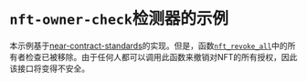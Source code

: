 
# `nft-owner-check`检测器的示例

本示例基于[near-contract-standards](https://github.com/near/near-sdk-rs/blob/63ba6ecc9439ec1c319c1094d581653698229473/near-contract-standards/src/non_fungible_token/approval/approval_impl.rs)的实现。但是，函数[`nft_revoke_all`](src/lib.rs#L171)中的所有者检查已被移除。由于任何人都可以调用此函数来撤销对NFT的所有授权，因此该接口将变得不安全。

